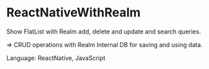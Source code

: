 # ReactNativeWithRealm
Show FlatList with Realm add, delete and update and search queries.

=> CRUD operations with Realm Internal DB for saving and using data.

Language: ReactNative, JavaScript
